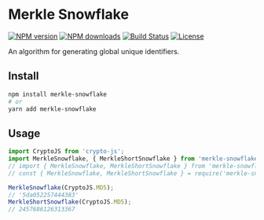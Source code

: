 # Merkle Snowflake

[![NPM version](https://img.shields.io/npm/v/merkle-snowflake.svg?style=flat)](https://npmjs.org/package/merkle-snowflake)
[![NPM downloads](http://img.shields.io/npm/dm/merkle-snowflake.svg?style=flat)](https://npmjs.org/package/merkle-snowflake)
[![Build Status](https://img.shields.io/travis/alitajs/merkle-snowflake.svg?style=flat)](https://travis-ci.org/alitajs/merkle-snowflake)
[![License](https://img.shields.io/npm/l/merkle-snowflake.svg)](https://npmjs.org/package/merkle-snowflake)

An algorithm for generating global unique identifiers.

## Install

```bash
npm install merkle-snowflake
# or
yarn add merkle-snowflake
```

## Usage

```js
import CryptoJS from 'crypto-js';
import MerkleSnowflake, { MerkleShortSnowflake } from 'merkle-snowflake';
// import { MerkleSnowflake, MerkleShortSnowflake } from 'merkle-snowflake';
// const { MerkleSnowflake, MerkleShortSnowflake } = require('merkle-snowflake');

MerkleSnowflake(CryptoJS.MD5);
// '5da052257444383'
MerkleShortSnowflake(CryptoJS.MD5);
// 2457686126313367
```
